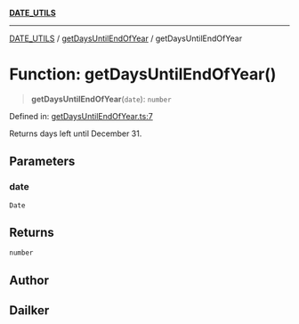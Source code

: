 [**DATE_UTILS**](../../README.md)

***

[DATE_UTILS](../../README.md) / [getDaysUntilEndOfYear](../README.md) / getDaysUntilEndOfYear

# Function: getDaysUntilEndOfYear()

> **getDaysUntilEndOfYear**(`date`): `number`

Defined in: [getDaysUntilEndOfYear.ts:7](https://github.com/dailker/everyutil/blob/9768d00ced16ec8f4705df34c2fe47f2b1b47121/src/date/getDaysUntilEndOfYear.ts#L7)

Returns days left until December 31.

## Parameters

### date

`Date`

## Returns

`number`

## Author

## Dailker
